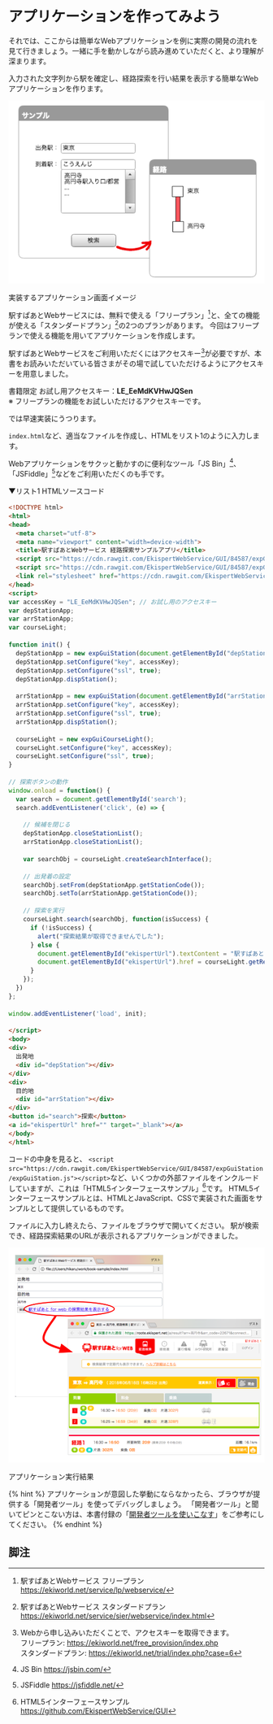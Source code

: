 # アプリケーションを作ってみよう

それでは、ここからは簡単なWebアプリケーションを例に実際の開発の流れを見て行きましょう。一緒に手を動かしながら読み進めていただくと、より理解が深まります。

入力された文字列から駅を確定し、経路探索を行い結果を表示する簡単なWebアプリケーションを作ります。

![img](/img/1.png)

<p class="caption">実装するアプリケーション画面イメージ</p>

駅すぱあとWebサービスには、無料で使える「フリープラン」[^1]と、全ての機能が使える「スタンダードプラン」[^2]の2つのプランがあります。
今回はフリープランで使える機能を用いてアプリケーションを作成します。

駅すぱあとWebサービスをご利用いただくにはアクセスキー[^3]が必要ですが、本書をお読みいただいている皆さまがその場で試していただけるようにアクセスキーを用意しました。

書籍限定 お試し用アクセスキー：**LE_EeMdKVHwJQSen**  
※ フリープランの機能をお試しいただけるアクセスキーです。

では早速実装にうつります。

`index.html`など、適当なファイルを作成し、HTMLをリスト1のように入力します。

Webアプリケーションをサクッと動かすのに便利なツール「JS Bin」[^4]、「JSFiddle」[^5]などをご利用いただくのも手です。

▼リスト1 HTMLソースコード

```html
<!DOCTYPE html>
<html>
<head>
  <meta charset="utf-8">
  <meta name="viewport" content="width=device-width">
  <title>駅すぱあとWebサービス 経路探索サンプルアプリ</title>
  <script src="https://cdn.rawgit.com/EkispertWebService/GUI/84587/expGuiStation/expGuiStation.js"></script>
  <script src="https://cdn.rawgit.com/EkispertWebService/GUI/84587/expGuiCourseLight/expGuiCourseLight.js"></script>
  <link rel="stylesheet" href="https://cdn.rawgit.com/EkispertWebService/GUI/84587/expGuiStation/expCss/expGuiStation.css" />
</head>
<script>
var accessKey = "LE_EeMdKVHwJQSen"; // お試し用のアクセスキー
var depStationApp;
var arrStationApp;
var courseLight;

function init() {
  depStationApp = new expGuiStation(document.getElementById("depStation"));
  depStationApp.setConfigure("key", accessKey);
  depStationApp.setConfigure("ssl", true);
  depStationApp.dispStation();

  arrStationApp = new expGuiStation(document.getElementById("arrStation"));
  arrStationApp.setConfigure("key", accessKey);
  arrStationApp.setConfigure("ssl", true);
  arrStationApp.dispStation();

  courseLight = new expGuiCourseLight();
  courseLight.setConfigure("key", accessKey);
  courseLight.setConfigure("ssl", true);
}

// 探索ボタンの動作
window.onload = function() {
  var search = document.getElementById('search');
  search.addEventListener('click', (e) => {

    // 候補を閉じる
    depStationApp.closeStationList();
    arrStationApp.closeStationList();

    var searchObj = courseLight.createSearchInterface();

    // 出発着の設定
    searchObj.setFrom(depStationApp.getStationCode());
    searchObj.setTo(arrStationApp.getStationCode());

    // 探索を実行
    courseLight.search(searchObj, function(isSuccess) {
      if (!isSuccess) {
        alert("探索結果が取得できませんでした");
      } else {
        document.getElementById("ekispertUrl").textContent = "駅すぱあと for web の探索結果を表示する";
        document.getElementById("ekispertUrl").href = courseLight.getResourceURI();
      }
    });
  })
};

window.addEventListener('load', init);

</script>
<body>
<div>
  出発地
  <div id="depStation"></div>
</div>
<div>
  目的地
  <div id="arrStation"></div>
</div>
<button id="search">探索</button>
<a id="ekispertUrl" href="" target="_blank"></a>
</body>
</html>
```

コードの中身を見ると、
`<script src="https://cdn.rawgit.com/EkispertWebService/GUI/84587/expGuiStation/expGuiStation.js"></script>`など、いくつかの外部ファイルをインクルードしていますが、これは「HTML5インターフェースサンプル」[^6]です。
HTML5インターフェースサンプルとは、HTMLとJavaScript、CSSで実装された画面をサンプルとして提供しているものです。

ファイルに入力し終えたら、ファイルをブラウザで開いてください。
駅が検索でき、経路探索結果のURLが表示されるアプリケーションができました。

![img](/img/result.png)

<p class="caption">アプリケーション実行結果</p>

{% hint %}
アプリケーションが意図した挙動にならなかったら、ブラウザが提供する「開発者ツール」を使ってデバッグしましょう。
「開発者ツール」と聞いてピンとこない方は、本書付録の「[開発者ツールを使いこなす](/docs/devtool.md)」をご参考にしてください。
{% endhint %}


## 脚注
[^1]: 駅すぱあとWebサービス フリープラン https://ekiworld.net/service/lp/webservice/
[^2]: 駅すぱあとWebサービス スタンダードプラン https://ekiworld.net/service/sier/webservice/index.html
[^3]: Webから申し込みいただくことで、アクセスキーを取得できます。 <br>フリープラン: https://ekiworld.net/free_provision/index.php <br>スタンダードプラン: https://ekiworld.net/trial/index.php?case=6
[^4]: JS Bin https://jsbin.com/
[^5]: JSFiddle https://jsfiddle.net/
[^6]: HTML5インターフェースサンプル https://github.com/EkispertWebService/GUI
